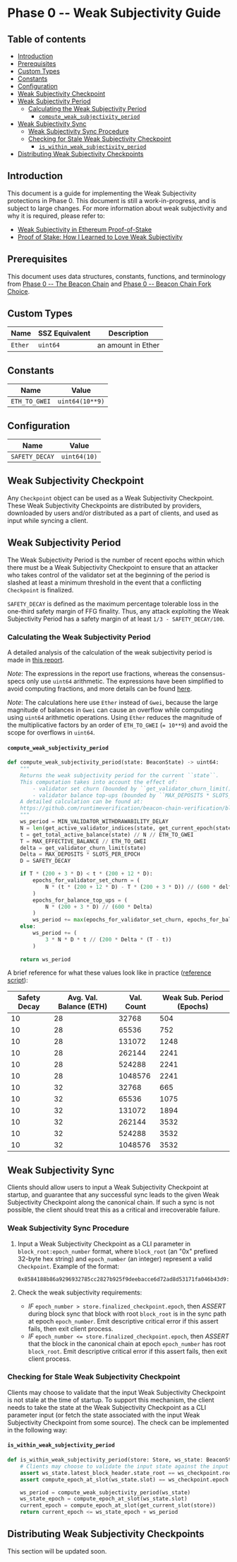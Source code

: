 # Phase 0 -- Weak Subjectivity Guide

## Table of contents

<!-- TOC -->
<!-- START doctoc generated TOC please keep comment here to allow auto update -->
<!-- DON'T EDIT THIS SECTION, INSTEAD RE-RUN doctoc TO UPDATE -->

- [Introduction](#introduction)
- [Prerequisites](#prerequisites)
- [Custom Types](#custom-types)
- [Constants](#constants)
- [Configuration](#configuration)
- [Weak Subjectivity Checkpoint](#weak-subjectivity-checkpoint)
- [Weak Subjectivity Period](#weak-subjectivity-period)
  - [Calculating the Weak Subjectivity Period](#calculating-the-weak-subjectivity-period)
    - [`compute_weak_subjectivity_period`](#compute_weak_subjectivity_period)
- [Weak Subjectivity Sync](#weak-subjectivity-sync)
  - [Weak Subjectivity Sync Procedure](#weak-subjectivity-sync-procedure)
  - [Checking for Stale Weak Subjectivity Checkpoint](#checking-for-stale-weak-subjectivity-checkpoint)
    - [`is_within_weak_subjectivity_period`](#is_within_weak_subjectivity_period)
- [Distributing Weak Subjectivity Checkpoints](#distributing-weak-subjectivity-checkpoints)

<!-- END doctoc generated TOC please keep comment here to allow auto update -->
<!-- /TOC -->

## Introduction

This document is a guide for implementing the Weak Subjectivity protections in Phase 0.
This document is still a work-in-progress, and is subject to large changes.
For more information about weak subjectivity and why it is required, please refer to:

- [Weak Subjectivity in Ethereum Proof-of-Stake](https://notes.ethereum.org/@adiasg/weak-subjectvity-eth2)
- [Proof of Stake: How I Learned to Love Weak Subjectivity](https://blog.ethereum.org/2014/11/25/proof-stake-learned-love-weak-subjectivity/)

## Prerequisites

This document uses data structures, constants, functions, and terminology from
[Phase 0 -- The Beacon Chain](./beacon-chain.md) and [Phase 0 -- Beacon Chain Fork Choice](./fork-choice.md).

## Custom Types

| Name | SSZ Equivalent | Description |
|---|---|---|
| `Ether` | `uint64` | an amount in Ether |

## Constants

| Name | Value |
|---|---|
| `ETH_TO_GWEI` | `uint64(10**9)` |

## Configuration

| Name | Value |
|---|---|
| `SAFETY_DECAY` | `uint64(10)` |

## Weak Subjectivity Checkpoint

Any `Checkpoint` object can be used as a Weak Subjectivity Checkpoint.
These Weak Subjectivity Checkpoints are distributed by providers,
downloaded by users and/or distributed as a part of clients, and used as input while syncing a client.

## Weak Subjectivity Period

The Weak Subjectivity Period is the number of recent epochs within which there
must be a Weak Subjectivity Checkpoint to ensure that an attacker who takes control
of the validator set at the beginning of the period is slashed at least a minimum threshold
in the event that a conflicting `Checkpoint` is finalized.

`SAFETY_DECAY` is defined as the maximum percentage tolerable loss in the one-third
safety margin of FFG finality. Thus, any attack exploiting the Weak Subjectivity Period has
a safety margin of at least `1/3 - SAFETY_DECAY/100`.

### Calculating the Weak Subjectivity Period

A detailed analysis of the calculation of the weak subjectivity period is made in [this report](https://github.com/runtimeverification/beacon-chain-verification/blob/master/weak-subjectivity/weak-subjectivity-analysis.pdf).

*Note*: The expressions in the report use fractions, whereas the consensus-specs only use `uint64` arithmetic. The expressions have been simplified to avoid computing fractions, and more details can be found [here](https://www.overleaf.com/read/wgjzjdjpvpsd).

*Note*: The calculations here use `Ether` instead of `Gwei`, because the large magnitude of balances in `Gwei` can cause an overflow while computing using `uint64` arithmetic operations. Using `Ether` reduces the magnitude of the multiplicative factors by an order of `ETH_TO_GWEI` (`= 10**9`) and avoid the scope for overflows in `uint64`.

#### `compute_weak_subjectivity_period`

```python
def compute_weak_subjectivity_period(state: BeaconState) -> uint64:
    """
    Returns the weak subjectivity period for the current ``state``. 
    This computation takes into account the effect of:
        - validator set churn (bounded by ``get_validator_churn_limit()`` per epoch), and 
        - validator balance top-ups (bounded by ``MAX_DEPOSITS * SLOTS_PER_EPOCH`` per epoch).
    A detailed calculation can be found at:
    https://github.com/runtimeverification/beacon-chain-verification/blob/master/weak-subjectivity/weak-subjectivity-analysis.pdf
    """
    ws_period = MIN_VALIDATOR_WITHDRAWABILITY_DELAY
    N = len(get_active_validator_indices(state, get_current_epoch(state)))
    t = get_total_active_balance(state) // N // ETH_TO_GWEI
    T = MAX_EFFECTIVE_BALANCE // ETH_TO_GWEI
    delta = get_validator_churn_limit(state)
    Delta = MAX_DEPOSITS * SLOTS_PER_EPOCH
    D = SAFETY_DECAY

    if T * (200 + 3 * D) < t * (200 + 12 * D):
        epochs_for_validator_set_churn = (
            N * (t * (200 + 12 * D) - T * (200 + 3 * D)) // (600 * delta * (2 * t + T))
        )
        epochs_for_balance_top_ups = (
            N * (200 + 3 * D) // (600 * Delta)
        )
        ws_period += max(epochs_for_validator_set_churn, epochs_for_balance_top_ups)
    else:
        ws_period += (
            3 * N * D * t // (200 * Delta * (T - t))
        )
    
    return ws_period
```

A brief reference for what these values look like in practice ([reference script](https://gist.github.com/adiasg/3aceab409b36aa9a9d9156c1baa3c248)):

| Safety Decay | Avg. Val. Balance (ETH) | Val. Count | Weak Sub. Period (Epochs) |
| ---- | ---- | ---- | ---- |
| 10 | 28 | 32768 | 504 |
| 10 | 28 | 65536 | 752 |
| 10 | 28 | 131072 | 1248 |
| 10 | 28 | 262144 | 2241 |
| 10 | 28 | 524288 | 2241 |
| 10 | 28 | 1048576 | 2241 |
| 10 | 32 | 32768 | 665 |
| 10 | 32 | 65536 | 1075 |
| 10 | 32 | 131072 | 1894 |
| 10 | 32 | 262144 | 3532 |
| 10 | 32 | 524288 | 3532 |
| 10 | 32 | 1048576 | 3532 |

## Weak Subjectivity Sync

Clients should allow users to input a Weak Subjectivity Checkpoint at startup,
and guarantee that any successful sync leads to the given Weak Subjectivity Checkpoint along the canonical chain.
If such a sync is not possible, the client should treat this as a critical and irrecoverable failure.

### Weak Subjectivity Sync Procedure

1. Input a Weak Subjectivity Checkpoint as a CLI parameter in `block_root:epoch_number` format,
   where `block_root` (an "0x" prefixed 32-byte hex string) and `epoch_number` (an integer) represent a valid `Checkpoint`.
   Example of the format:

   ```
   0x8584188b86a9296932785cc2827b925f9deebacce6d72ad8d53171fa046b43d9:9544
   ```

2. Check the weak subjectivity requirements:
    - *IF* `epoch_number > store.finalized_checkpoint.epoch`,
          then *ASSERT* during block sync that block with root `block_root` is in the sync path at epoch `epoch_number`.
          Emit descriptive critical error if this assert fails, then exit client process.
    - *IF* `epoch_number <= store.finalized_checkpoint.epoch`,
          then *ASSERT* that the block in the canonical chain at epoch `epoch_number` has root `block_root`.
          Emit descriptive critical error if this assert fails, then exit client process.

### Checking for Stale Weak Subjectivity Checkpoint

Clients may choose to validate that the input Weak Subjectivity Checkpoint is not stale at the time of startup.
To support this mechanism, the client needs to take the state at the Weak Subjectivity Checkpoint as
a CLI parameter input (or fetch the state associated with the input Weak Subjectivity Checkpoint from some source).
The check can be implemented in the following way:

#### `is_within_weak_subjectivity_period`

```python
def is_within_weak_subjectivity_period(store: Store, ws_state: BeaconState, ws_checkpoint: Checkpoint) -> bool:
    # Clients may choose to validate the input state against the input Weak Subjectivity Checkpoint
    assert ws_state.latest_block_header.state_root == ws_checkpoint.root
    assert compute_epoch_at_slot(ws_state.slot) == ws_checkpoint.epoch

    ws_period = compute_weak_subjectivity_period(ws_state)
    ws_state_epoch = compute_epoch_at_slot(ws_state.slot)
    current_epoch = compute_epoch_at_slot(get_current_slot(store))
    return current_epoch <= ws_state_epoch + ws_period
```

## Distributing Weak Subjectivity Checkpoints

This section will be updated soon.
